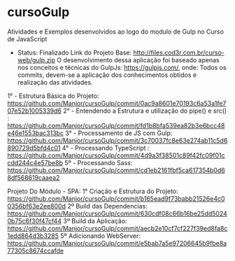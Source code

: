 # cursoGulp
Atividades e Exemplos desenvolvidos ao logo do modulo de Gulp no Curso de JavaScript
- Status: Finalizado
Link do Projeto Base: http://files.cod3r.com.br/curso-web/gulp.zip
O desenvolvimento dessa aplicação foi baseado apenas nos conceitos e técnicas do GulpJs: https://gulpjs.com/, onde:
Todos os commits, devem-se a aplicação dos conhecimentos obtidos e realização das atividades.

1° - Estrutura Básica do Projeto: https://github.com/Manjor/cursoGulp/commit/0ac9a8601e70193c6a53a1fe707e52b1005339d6
2° - Entendendo a Estrutura e utilização do pipe() e src() : https://github.com/Manjor/cursoGulp/commit/fd1b8bfa539ea82b3e6bcc48e46e1553bac313bc
3° - Processamento de JS com Gulp: https://github.com/Manjor/cursoGulp/commit/3c70037fc8e63e274ab11c5d6890729d5bfd4c01
4° - Processando TypeScript : https://github.com/Manjor/cursoGulp/commit/4d9a3f38501c89f42fc09f01ccdd244c4e57be8b
5º - Processando Sass: https://github.com/Manjor/cursoGulp/commit/cd1eb2161fbf5ca617354b0d68df568619caaea2

Projeto Do Módulo - SPA:
1° Criação e Estrutura do Projeto: https://github.com/Manjor/cursoGulp/commit/b165ead9f73babb21526e4c00356bf63e2ee800d
2º Build das Dependencias: https://github.com/Manjor/cursoGulp/commit/630cdf08c66b16be25dd50240b75c6f30f47cf44
3º Build da Aplicação: https://github.com/Manjor/cursoGulp/commit/aecb2e10cf7cf227f39ed8fa8c1edd864d3b3285
5º Adicionando WebServer: https://github.com/Manjor/cursoGulp/commit/e5bab7a5e97206645b9fbe8a77305c8674ccafde
